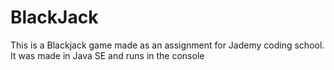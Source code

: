 # BlackJack
This is a Blackjack game made as an assignment for Jademy coding school.
It was made in Java SE and runs in the console
